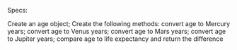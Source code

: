 Specs:

Create an age object;
Create the following methods:
  convert age to Mercury years;
  convert age to Venus years;
  convert age to Mars years;
  convert age to Jupiter years;
  compare age to life expectancy and return the difference
